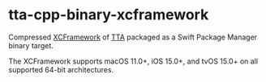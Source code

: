 # tta-cpp-binary-xcframework

Compressed [XCFramework](https://github.com/sbooth/AudioXCFrameworks/tree/main/tta-cpp) of [TTA](https://sourceforge.net/projects/tta) packaged as a Swift Package Manager binary target.

The XCFramework supports macOS 11.0+, iOS 15.0+, and tvOS 15.0+ on all supported 64-bit architectures.
